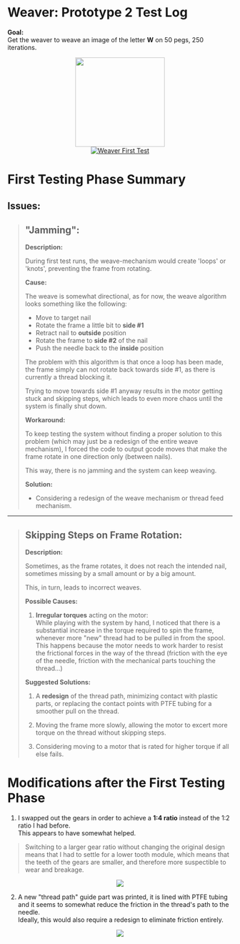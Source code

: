 # **Weaver:** Prototype 2 Test Log

**Goal:**\
Get the weaver to weave an image of the letter **W** on 50 pegs, 250 iterations.

<div align="center"><img height=200 width=200 src="https://i.imgur.com/k2SK6rh.png"></div>


<div align="center">
  <a href="https://www.youtube.com/watch?NinR-pqOI1g"><img src="https://img.youtube.com/vi/NinR-pqOI1g/0.jpg" alt="Weaver First Test"></a>
</div>




# First Testing Phase Summary
## **Issues:**

> ## "Jamming":
> **Description:**
> 
> During first test runs, the weave-mechanism would create 'loops' or 'knots', preventing the frame from rotating.
> 
> **Cause:**
> 
> The weave is somewhat directional, as for now, the weave algorithm looks something like the following:
> 
> * Move to target nail
> * Rotate the frame a little bit to **side #1**
> * Retract nail to **outside** position
> * Rotate the frame to **side #2** of the nail
> * Push the needle back to the **inside** position
> 
> The problem with this algorithm is that once a loop has been made, the frame simply can not rotate back towards side #1, as there is currently a thread blocking it.
> 
> Trying to move towards side #1 anyway results in the motor getting stuck and skipping steps, which leads to even more chaos until the system is finally shut down.
> 
> **Workaround:**
> 
> To keep testing the system without finding a proper solution to this problem (which may just be a redesign of the entire weave mechanism), I forced the code to output gcode moves that make the frame rotate in one direction only (between nails).
> 
> This way, there is no jamming and the system can keep weaving.
> 
> 
> **Solution:**
> * Considering a redesign of the weave mechanism or thread feed mechanism.
> 
_______________________________

> ## Skipping Steps on Frame Rotation:
> **Description:**
> 
> Sometimes, as the frame rotates, it does not reach the intended nail, sometimes missing by a small amount or by a big amount.
> 
> This, in turn, leads to incorrect weaves.
> 
> 
> **Possible Causes:**
> 1. **Irregular torques** acting on the motor:\
> While playing with the system by hand, I noticed that there is a substantial increase in the torque required to spin the frame, whenever more "new" thread had to be pulled in from the spool.\
> This happens because the motor needs to work harder to resist the frictional forces in the way of the thread (friction with the eye of the needle, friction with the mechanical parts touching the thread...)
> 
> **Suggested Solutions:**
> 1. A **redesign** of the thread path, minimizing contact with plastic parts, or replacing the contact points with PTFE tubing for a smoother pull on the thread.
> 
> 2. Moving the frame more slowly, allowing the motor to excert more torque on the thread without skipping steps.
> 3. Considering moving to a motor that is rated for higher torque if all else fails.

# Modifications after the First Testing Phase
1. I swapped out the gears in order to achieve a **1:4 ratio** instead of the 1:2 ratio I had before.\
   This appears to have somewhat helped.

> Switching to a larger gear ratio without changing the original design means that I had to settle for a lower tooth module, which means that the teeth of the gears are smaller, and therefore more suspectible to wear and breakage.

<div align="center"><img src="https://i.imgur.com/zRdHjQn.png"></div>


2. A new "thread path" guide part was printed, it is lined with PTFE tubing and it seems to somewhat reduce the friction in the thread's path to the needle.\
   Ideally, this would also require a redesign to eliminate friction entirely.


<div align="center"><img src="https://i.imgur.com/zHx3SnW.png"></div>



